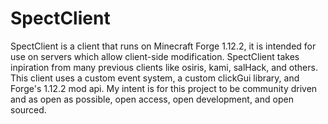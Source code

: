 # SpectClient
SpectClient is a client that runs on Minecraft Forge 1.12.2, it is intended for use on servers which allow client-side modification. SpectClient takes inpiration from many previous clients like osiris, kami, salHack, and others. This client uses a custom event system, a custom clickGui library, and Forge's 1.12.2 mod api. My intent is  for this project to be community driven and as open as possible, open access, open development, and open sourced.
